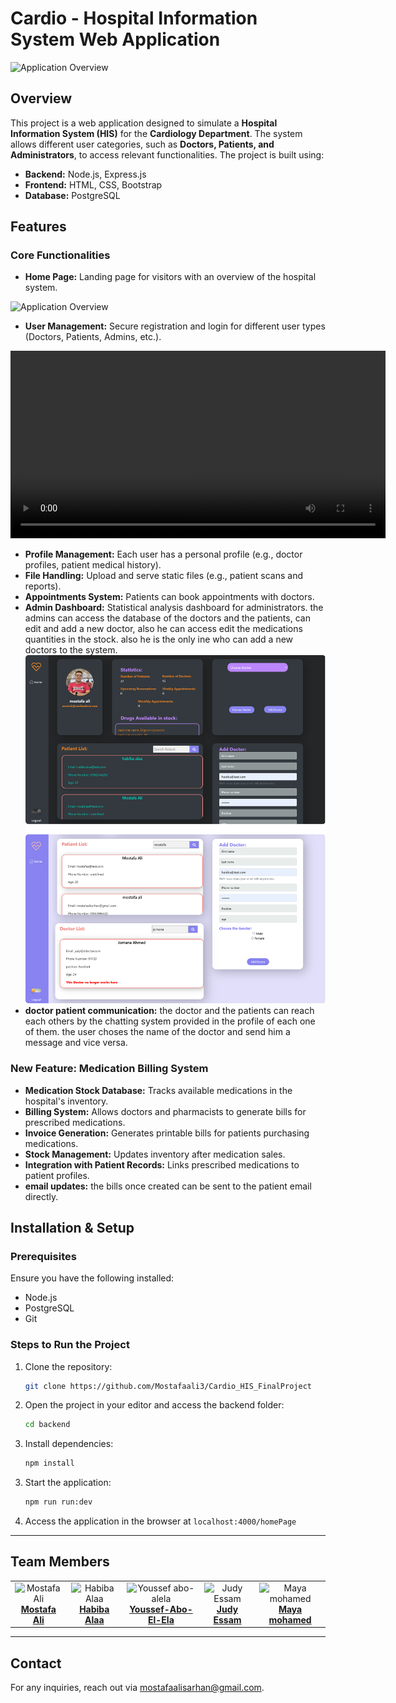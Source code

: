 # Cardio - Hospital Information System Web Application
![Application Overview](assets/main_screenshot.png "Overview of website")
## Overview
This project is a web application designed to simulate a **Hospital Information System (HIS)** for the **Cardiology Department**. The system allows different user categories, such as **Doctors, Patients, and Administrators**, to access relevant functionalities. The project is built using:

- **Backend:** Node.js, Express.js
- **Frontend:** HTML, CSS, Bootstrap
- **Database:** PostgreSQL

## Features
### Core Functionalities
- **Home Page:** Landing page for visitors with an overview of the hospital system.
<!-- ![Application Overview](assets/Registeration.mp4 "Overview of website") -->
![Application Overview](assets/home_page_screenshot.png "Overview of website")
- **User Management:** Secure registration and login for different user types (Doctors, Patients, Admins, etc.).
<!-- [Watch the Video](assets\Registeration.mp4) -->
<video width="600" controls>
  <source src="https://github.com/Mostafaali3/Cardio_HIS_FinalProject/blob/main/assets/Registeration%20-%20Made%20with%20Clipchamp.mp4" type="video/mp4">
  Your browser does not support the video tag.
</video>

- **Profile Management:** Each user has a personal profile (e.g., doctor profiles, patient medical history).
- **File Handling:** Upload and serve static files (e.g., patient scans and reports).
- **Appointments System:** Patients can book appointments with doctors.
- **Admin Dashboard:** Statistical analysis dashboard for administrators. the admins can access the database of the doctors and the patients, can edit and add a new doctor, also he can access edit the medications quantities in the stock. also he is the only ine who can add a new doctors to the system.
![Application Overview](assets/admin_screenshot.png "Overview of website")
- **doctor patient communication:** the doctor and the patients can reach each others by the chatting system provided in the profile of each one of them. the user choses the name of the doctor and send him a message and vice versa.

### New Feature: Medication Billing System
- **Medication Stock Database:** Tracks available medications in the hospital's inventory.
- **Billing System:** Allows doctors and pharmacists to generate bills for prescribed medications.
- **Invoice Generation:** Generates printable bills for patients purchasing medications.
- **Stock Management:** Updates inventory after medication sales.
- **Integration with Patient Records:** Links prescribed medications to patient profiles.
- **email updates:** the bills once created can be sent to the patient email directly.

## Installation & Setup
### Prerequisites
Ensure you have the following installed:
- Node.js
- PostgreSQL
- Git

### Steps to Run the Project
1. Clone the repository:
   ```bash
   git clone https://github.com/Mostafaali3/Cardio_HIS_FinalProject
   ```
1. Open the project in your editor and access the backend folder:
   ```bash
   cd backend
   ```
2. Install dependencies:
   ```bash
   npm install
   ```
<!-- 3. Configure database settings in `.env`:
   ```plaintext
   DB_HOST=your_database_host
   DB_USER=your_database_user
   DB_PASSWORD=your_database_password
   DB_NAME=your_database_name
   ``` -->
<!-- 3. Initialize the database:
   ```bash
   npm run run:dev
   ``` -->
3. Start the application:
   ```bash
   npm run run:dev
   ```
4. Access the application in the browser at `localhost:4000/homePage`

---

## Team Members
<div align="center">
  <table style="border-collapse: collapse; border: none;">
    <tr>
      <td align="center" style="border: none;">
        <img src="https://avatars.githubusercontent.com/Mostafaali3" alt="Mostafa Ali" width="150" height="150"><br>
        <a href="https://github.com/Mostafaali3"><b>Mostafa Ali</b></a>
      </td>
      <td align="center" style="border: none;">
        <img src="https://avatars.githubusercontent.com/habibaalaa123" alt="Habiba Alaa" width="150" height="150"><br>
        <a href="https://github.com/habibaalaa123"><b>Habiba Alaa</b></a>
      </td>
      <td align="center" style="border: none;">
        <img src="https://avatars.githubusercontent.com/Youssef-Abo-El-Ela" alt="Youssef abo-alela" width="150" height="150"><br>
        <a href="https://github.com/Youssef-Abo-El-Ela"><b>Youssef-Abo-El-Ela</b></a>
      </td>
      </td>
      <td align="center" style="border: none;">
        <img src="https://avatars.githubusercontent.com/JudyEssam" alt="Judy Essam" width="150" height="150"><br>
        <a href="https://github.com/JudyEssam"><b>Judy Essam</b></a>
      </td>
    <td align="center" style="border: none;">
        <img src="https://avatars.githubusercontent.com/Mayamohamed207" alt="Maya mohamed" width="150" height="150"><br>
        <a href="https://github.com/Mayamohamed207"><b>Maya mohamed</b></a>
      </td>
  </table>
</div>




---


<!-- ## Screenshots & Videos
### Screenshots
(Insert screenshots of the website here)

### Video Demonstration
(Insert link to a demo video here)

## Contributing
1. Fork the repository
2. Create a new feature branch (`git checkout -b feature-name`)
3. Commit your changes (`git commit -m 'Add new feature'`)
4. Push to the branch (`git push origin feature-name`)
5. Open a Pull Request

## License
This project is licensed under the MIT License. -->

## Contact
For any inquiries, reach out via [mostafaalisarhan@gmail.com](mailto:mostafaalisarhan@gmail.com).


